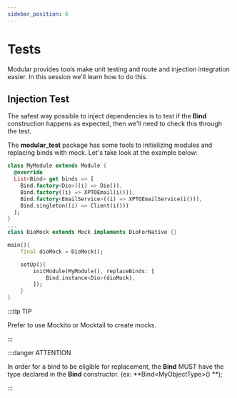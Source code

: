 ```yaml
---
sidebar_position: 6
---
```


# Tests

Modular provides tools make unit testing and route and injection integration easier.
In this session we'll learn how to do this.


## Injection Test

The safest way possible to inject dependencies is to test if the **Bind** construction happens as expected, then
we'll need to check this through the test.

The **modular_test** package has some tools to initializing modules and replacing binds with
mock. Let's take look at the example below:

```dart {4,18}
class MyModule extends Module {
  @override
  List<Bind> get binds => [
    Bind.factory<Dio>((i) => Dio()),
    Bind.factory((i) => XPTOEmail(i())),
    Bind.factory<EmailService>((i) => XPTOEmailService(i())),
    Bind.singleton((i) => Client(i()))
  ];
}
... 
class DioMock extends Mock implements DioForNative {}

main(){
    final dioMock = DioMock();

    setUp(){
        initModule(MyModule(), replaceBinds: [
            Bind.instance<Dio>(dioMock),
        ]);
    }
}
```

:::tip TIP

Prefer to use Mockito or Mocktail to create mocks.

:::

:::danger ATTENTION

In order for a bind to be eligible for replacement, the **Bind** MUST have
the type declared in the **Bind** constructor. (ex: **Bind<MyObjectType\>() **);

:::
